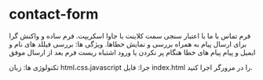 # contact-form
فرم تماس با ما با اعتبار سنجی سمت کلاینت با جاوا اسکریپت.
فرم ساده و واکنش گرا برای ارسال پیام به همراه  بررسی و نمایش خطاها.
ویژگی ها:
بررسی فیللد های نام و ایمیل و پیام
پیام های خطا هنگام پر نکردن یا ورود اشتباه
ریست فرم بعد از ارسال موفق

تکنولوژی ها:
زبان html،css،javascript
جرا:
فایل index.html را در مرورگر اجرا کنید.
